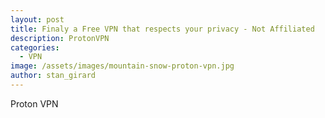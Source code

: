 ```yaml
---
layout: post
title: Finaly a Free VPN that respects your privacy - Not Affiliated
description: ProtonVPN
categories:
  - VPN
image: /assets/images/mountain-snow-proton-vpn.jpg
author: stan_girard
---
```

Proton VPN
